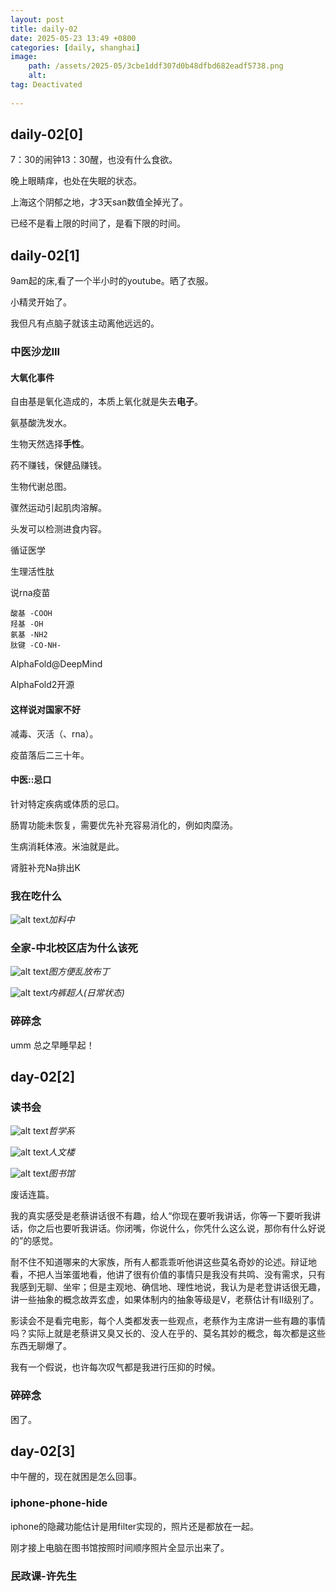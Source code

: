 ```yaml
---
layout: post
title: daily-02
date: 2025-05-23 13:49 +0800
categories: [daily, shanghai]
image: 
    path: /assets/2025-05/3cbe1ddf307d0b48dfbd682eadf5738.png
    alt:  
tag: Deactivated
 
---
```



## daily-02[0]
7：30的闹钟13：30醒，也没有什么食欲。

晚上眼睛痒，也处在失眠的状态。

上海这个阴郁之地，才3天san数值全掉光了。

已经不是看上限的时间了，是看下限的时间。

## daily-02[1]

9am起的床,看了一个半小时的youtube。晒了衣服。

小精灵开始了。

我但凡有点脑子就该主动离他远远的。

### 中医沙龙III

#### 大氧化事件

自由基是氧化造成的，本质上氧化就是失去**电子**。

氨基酸洗发水。

生物天然选择**手性**。

药不赚钱，保健品赚钱。

生物代谢总图。  

骤然运动引起肌肉溶解。

头发可以检测进食内容。

循证医学

生理活性肽

说rna疫苗

```
酸基 -COOH
羟基 -OH
氨基 -NH2
肽键 -CO-NH-
```

AlphaFold@DeepMind

AlphaFold2开源

#### 这样说对国家不好

减毒、灭活（、rna）。

疫苗落后二三十年。

#### 中医::忌口

针对特定疾病或体质的忌口。

肠胃功能未恢复，需要优先补充容易消化的，例如肉糜汤。

生病消耗体液。米油就是此。

肾脏补充Na排出K

### 我在吃什么

![alt text](../assets/2025-05/4878fc97f31f01a57132e4509138c4e.jpg)_加料中_

### 全家-中北校区店为什么该死

![alt text](../assets/2025-05/ab4adebe7c74920c69e25424c06854e.jpg)_图方便乱放布丁_

![alt text](../assets/2025-05/c300e6312f287a441f8a338d2f6168d.jpg)_内裤超人(日常状态)_

### 碎碎念

umm 总之早睡早起！

## day-02[2]

### 读书会

![alt text](../assets/2025-05/fa115ec6c4cc639f93aeeef26224d70.jpg)_哲学系_

![alt text](../assets/2025-05/6fd18b497bbebb509e3c52d342b621f.jpg)_人文楼_

![alt text](../assets/2025-05/5be0119528076283a7d9f5211b05dad.jpg)_图书馆_

废话连篇。

我的真实感受是老蔡讲话很不有趣，给人“你现在要听我讲话，你等一下要听我讲话，你之后也要听我讲话。你闭嘴，你说什么，你凭什么这么说，那你有什么好说的”的感觉。

耐不住不知道哪来的大家族，所有人都乖乖听他讲这些莫名奇妙的论述。辩证地看，不把人当笨蛋地看，他讲了很有价值的事情只是我没有共鸣、没有需求，只有我感到无聊、坐牢；但是主观地、确信地、理性地说，我认为是老登讲话很无趣，讲一些抽象的概念故弄玄虚，如果体制内的抽象等级是V，老蔡估计有II级别了。

影读会不是看完电影，每个人类都发表一些观点，老蔡作为主席讲一些有趣的事情吗？实际上就是老蔡讲又臭又长的、没人在乎的、莫名其妙的概念，每次都是这些东西无聊爆了。

我有一个假说，也许每次叹气都是我进行压抑的时候。

### 碎碎念

困了。

## day-02[3]

中午醒的，现在就困是怎么回事。

### iphone-phone-hide

iphone的隐藏功能估计是用filter实现的，照片还是都放在一起。

刚才接上电脑在图书馆按照时间顺序照片全显示出来了。

### 民政课-许先生



